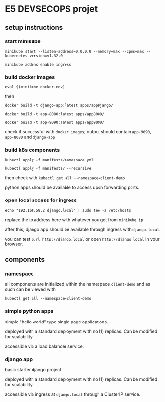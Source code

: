 # E5 DEVSECOPS projet

## setup instructions

### start minikube

`minikube start --listen-address=0.0.0.0 --memory=max --cpus=max --kubernetes-version=v1.32.0`

`minikube addons enable ingress`

### build docker images

`eval $(minikube docker-env)`

then

`docker build -t django-app:latest apps/appDjango/`

`docker build -t app-8080:latest apps/app8080/`

`docker build -t app-9090:latest apps/app9090/`

check if successful with `docker images`; output should contain `app-9090`, 
`app-8080` and 
`django-app` 

### build k8s components

`kubectl apply -f manifests/namespace.yml`


`kubectl apply -f manifests/ --recursive`

then check with
`kubectl get all --namespace=client-demo`

python apps should be available to access upon forwarding ports.

### open local access for ingress

`echo "192.168.58.2 django.local" | sudo tee -a /etc/hosts`

replace the ip address here with whatever you get from `minikube ip`

after this, django app should be available through ingress with `django.local`.

you can test `curl http://django.local` or open `http://django.local` in your browser.

## components

### namespace

all components are initialized within the namespace `client-demo` and as such can be viewed with

`kubectl get all --namespace=client-demo`

### simple python apps

simple "hello world" type single page applications. 

deployed with a standard deployment with no (1) replicas. Can be modified for scalability. 

accessible via a load balancer service.

### django app

basic starter django project

deployed with a standard deployment with no (1) replicas. Can be modified for scalability.

accessible via ingress at `django.local` through a ClusterIP service. 

